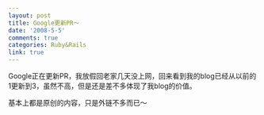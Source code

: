 ```yaml
---
layout: post
title: Google更新PR～
date: '2008-5-5'
comments: true
categories: Ruby&Rails
link: true
---
```

<p>Google正在更新PR，我放假回老家几天没上网，回来看到我的blog已经从以前的1更新到3，虽然不高，但是还是差不多体现了我blog的价值。</p>
<p>基本上都是原创的内容，只是外链不多而已～</p>
